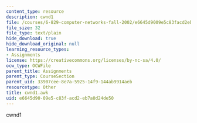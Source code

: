 ```yaml
---
content_type: resource
description: cwnd1
file: /courses/6-829-computer-networks-fall-2002/e6645d9009e5c83facd2eb7a0d24de50_cwnd1.awk
file_size: 32
file_type: text/plain
hide_download: true
hide_download_original: null
learning_resource_types:
- Assignments
license: https://creativecommons.org/licenses/by-nc-sa/4.0/
ocw_type: OCWFile
parent_title: Assignments
parent_type: CourseSection
parent_uid: 33907cee-8e7a-5925-14f9-144ab9914aeb
resourcetype: Other
title: cwnd1.awk
uid: e6645d90-09e5-c83f-acd2-eb7a0d24de50
---
```

cwnd1